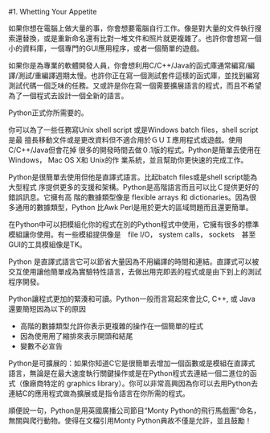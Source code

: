#1. Whetting Your Appetite

如果你想在電腦上做大量的事，你會想要電腦自行工作。像是對大量的文件執行搜索還替換，或是重新命名還有比對一堆文件和照片就更複雜了。也許你會想寫一個小的資料庫，一個專門的GUI應用程序，或者一個簡單的遊戲。

如果你是為專業的軟體開發人員，你會想利用C/C++/Java的函式庫通常編寫/編譯/測試/重編譯週期太慢。也許你正在寫一個測試套件這樣的函式庫，並找到編寫測試代碼一個乏味的任務。又或許是你在寫一個需要擴展語言的程式，而且不希望為了一個程式去設計一個全新的語言。

Python正式你所需要的。

你可以為了一些任務寫Unix shell script 或是Windows batch files，shell script是最
擅長移動文件或是更改資料但不適合用於ＧＵＩ應用程式或遊戲。使用C/C++/Java但會花掉
很多的開發時間去做０.1版的程式。Python是簡單去使用在Windows， Mac OS X和 Unix的作
業系統，並且幫助你更快速的完成工作。

Python是很簡單去使用但他是直譯式語言。比起batch files或是shell script能為大型程式
序提供更多的支援和架構。Python是高階語言而且可以比Ｃ提供更好的錯誤訊息。它擁有高
階的數據類型像是 flexible arrays 和 dictionaries。因為很多通用的數據類型，Python
比Awk Perl是用於更大的區域問題而且還更簡單。

在Python中可以把模組化你的程式在別的Python程式中使用，它擁有很多的標準模組讓你使用。有一些模組提供像是　file I/O， system calls， sockets　甚至 GUI的工具模組像是TK。

Python 是直譯式語言它可以節省大量因為不用編譯的時間和連結。直譯式可以被交互使用讓他簡單成為實驗特性語言，去做出用完即丟的程式或是由下到上的測試程序開發。

Python讓程式更加的緊湊和可讀。Python一般而言寫起來會比C, C++, 或 Java還要簡短因為以下的原因
- 高階的數據類型允許你表示更複雜的操作在一個簡單的程式
- 因為使用用了縮排來表示開頭和結尾
- 變數不必宣告

Python是可擴展的：如果你知道C它是很簡單去增加一個函數或是模組在直譯式語言，無論是在最大速度執行關鍵操作或是在Python程式去連結一個二進位的函式（像廠商特定的 graphics library）。你可以非常高興因為你可以去用Python去連結C的應用程式做為擴展或是指令語言在你所需的程式。


順便說一句，Python是用英國廣播公司節目“Monty Python的飛行馬戲團”命名，無關與爬行動物。使得在文檔引用Monty Python典故不僅是允許，並且鼓勵！

